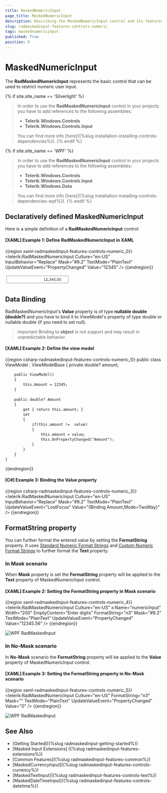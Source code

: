 ```yaml
---
title: MaskedNumericInput
page_title: MaskedNumericInput
description: Describing the MaskedNumericInput control and its features.
slug: radmaskedinput-features-controls-numeric
tags: maskednumericinput
published: True
position: 0
---
```


# MaskedNumericInput

The __RadMaskedNumericInput__ represents the basic control that can be used to restrict numeric user input.

{% if site.site_name == 'Silverlight' %}
>In order to use the __RadMaskedNumericInput__ control in your projects you have to add references to the following assemblies:
>	- __Telerik.Windows.Controls__
>	- __Telerik.Windows.Controls.Input__  

>You can find more info [here]({%slug installation-installing-controls-dependencies%}).
{% endif %}

{% if site.site_name == 'WPF' %} 
>In order to use the __RadMaskedNumericInput__ control in your projects you have to add references to the following assemblies:
>	- __Telerik.Windows.Controls__
>	- __Telerik.Windows.Controls.Input__
>	- __Telerik.Windows.Data__  

>You can find more info [here]({%slug installation-installing-controls-dependencies-wpf%}).
{% endif %}

## Declaratively defined MaskedNumericInput

Here is a simple definition of a __RadMaskedNumericInput__ control:

#### __[XAML] Example 1: Define RadMaskedNumericInput in XAML__
{{region xaml-radmaskedinput-features-controls-numeric_0}}
	<telerik:RadMaskedNumericInput Culture="en-US"								  
								   InputBehavior="Replace"
								   Mask="#9.2"
								   TextMode="PlainText"
								   UpdateValueEvent="PropertyChanged"
								   Value="12345" />
{{endregion}}

![WPF RadMaskedInput Numeric Mask](images/radmaskedinput_numericinput_default.png)

## Data Binding

RadMaskedNumericInput's __Value__ property is of type __nullable double (double?)__ and you have to bind it to ViewModel's property of type double or nullable double (if you need to set null). 

>important Binding to __object__ is not support and may result in unpredictable behavior.

#### __[XAML] Example 2: Define the view model__
{{region csharp-radmaskedinput-features-controls-numeric_1}}
	public class ViewModel : ViewModelBase
	{
		private double? amount;
		
		public ViewModel()
		{
			this.Аmount = 12345;
		}
		
		public double? Amount
        {
            get { return this.amount; }
            set
            {
                if(this.amount !=  value)
                {
                    this.amount = value;
                    this.OnPropertyChanged("Amount");
                }           
            }
        }	
	}
{{endregion}}

#### __[C#] Example 3: Binding the Value property__
{{region csharp-radmaskedinput-features-controls-numeric_3}}
	<telerik:RadMaskedNumericInput Culture="en-US"
								   InputBehavior="Replace"
								   Mask="#9.2"
								   TextMode="PlainText"
								   UpdateValueEvent="LostFocus"
								   Value="{Binding Amount,Mode=TwoWay}" />
{{endregion}}

## FormatString property

You can further format the entered value by setting the __FormatString__ property. It uses [Standard Numeric Format Strings](http://msdn.microsoft.com/en-us/library/dwhawy9k.aspx) and [Custom Numeric Format Strings](http://msdn.microsoft.com/en-us/library/0c899ak8.aspx) to further format the __Text__ property.

### In Mask scenario

When __Mask__ property is set the __FormatString__ property will be applied to the __Text__ property of MaskedNumericInput control. 

#### __[XAML] Example 2: Setting the FormatString property in Mask scenario__
{{region xaml-radmaskedinput-features-controls-numeric_4}}
	<telerik:RadMaskedNumericInput Culture="en-US" x:Name="numericInput" Width="200"
								   EmptyContent="Enter digits"
								   FormatString="n3"
								   Mask="#9.2"
								   TextMode="PlainText"
								   UpdateValueEvent="PropertyChanged"
								   Value="12345.56" />
	<StackPanel>
		<StackPanel Orientation="Horizontal">
			<TextBlock Text="Text is: "/>
			<TextBlock Text="{Binding Text,ElementName=numericInput}"/>
		</StackPanel>
		<StackPanel Orientation="Horizontal">
			<TextBlock Text="Value is: "/>
			<TextBlock Text="{Binding Value,ElementName=numericInput}"/>
		</StackPanel>
	</StackPanel>
{{endregion}}

![WPF RadMaskedInput  ](images/radmaskedinput_numericinput_formatted_mask.png)

### In No-Mask scenario

In __No-Mask__ scenario the __FormatString__ property will be applied to the __Value__ property of MaskedNumericInput control. 

#### __[XAML] Example 3: Setting the FormatString property in No-Mask scenario__
{{region xaml-radmaskedinput-features-controls-numeric_5}}
	<telerik:RadMaskedNumericInput Culture="en-US"
								   FormatString="n3"
								   Mask=""
								   TextMode="PlainText"
								   UpdateValueEvent="PropertyChanged"
								   Value="0" />
{{endregion}}

![WPF RadMaskedInput  ](images/radmaskedinput_numericinput_formatted_no_mask.png)

## See Also
 * [Getting Started]({%slug radmaskedinput-getting-started%})
 * [Masked Input Extensions] ({%slug radmaskedinput-features-extensions%})
 * [Common Features]({%slug radmaskedinput-features-common%})
 * [MaskedCurrencyInput]({%slug radmaskedinput-features-controls-currency%})
 * [MaskedTextInput]({%slug radmaskedinput-features-controls-text%})
 * [MaskedDateTimeInput]({%slug radmaskedinput-features-controls-datetime%}) 

